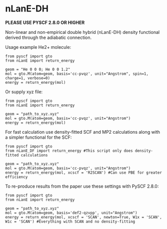 # nLanE-DH
**PLEASE USE PYSCF 2.8.0 OR HIGHER**

Non-linear and non-empirical double hybrid (nLanE-DH) density functional derived through the adiabatic connection.

Usage example He2+ molecule:
```
from pyscf import gto
from nLanE import return_energy

geom = "He 0 0 0; He 0 0 1.2" 
mol = gto.M(atom=geom, basis='cc-pvqz', unit="Angstrom", spin=1, charge=1, verbose=0)
energy = return_energy(mol)
```

Or supply xyz file:
```
from pyscf import gto
from nLanE import return_energy

geom = "path_to_xyz.xyz"
mol = gto.M(atom=geom, basis='cc-pvqz', unit="Angstrom")
energy = return_energy(mol)
```


For fast calculation use density-fitted SCF and MP2 calculations along with a simpler functional for the SCF:
```
from pyscf import gto
from nLanE_DF import return_energy #This script only does density-fitted calculations

geom = "path_to_xyz.xyz"
mol = gto.M(atom=geom, basis='cc-pvqz', unit="Angstrom")
energy = return_energy(mol, xcscf = 'R2SCAN') #Can use PBE for greater efficiency
```



To re-produce results from the paper use these settings with PySCF 2.8.0:
```
from pyscf import gto
from nLanE import return_energy

geom = "path_to_xyz.xyz"
mol = gto.M(atom=geom, basis='def2-qzvpp', unit="Angstrom")
energy = return_energy(mol, xcscf = 'SCAN', newton=True, W1x = 'SCAN', W1c = 'SCAN') #Everything with SCAN and no density-fitting
```
